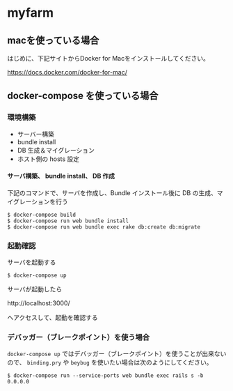 # myfarm

## macを使っている場合

はじめに、下記サイトからDocker for Macをインストールしてください。

https://docs.docker.com/docker-for-mac/

## docker-compose を使っている場合

### 環境構築

- サーバー構築
- bundle install
- DB 生成＆マイグレーション
- ホスト側の hosts 設定

#### サーバ構築、 bundle install、 DB 作成
下記のコマンドで、サーバを作成し、Bundle インストール後に DB の生成、マイグレーションを行う

```
$ docker-compose build
$ docker-compose run web bundle install
$ docker-compose run web bundle exec rake db:create db:migrate
```

### 起動確認

サーバを起動する

```
$ docker-compose up
```

サーバが起動したら

http://localhost:3000/

へアクセスして、起動を確認する

### デバッガー（ブレークポイント）を使う場合

`docker-compose up` ではデバッガー（ブレークポイント）を使うことが出来ないので、
`binding.pry` や `beybug` を使いたい場合は次のようにしてください。

```
$ docker-compose run --service-ports web bundle exec rails s -b 0.0.0.0
```

